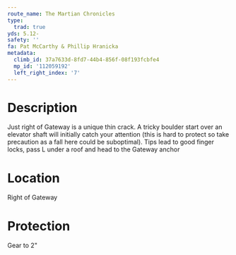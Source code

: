 ```yaml
---
route_name: The Martian Chronicles
type:
  trad: true
yds: 5.12-
safety: ''
fa: Pat McCarthy & Phillip Hranicka
metadata:
  climb_id: 37a7633d-8fd7-44b4-856f-08f193fcbfe4
  mp_id: '112059192'
  left_right_index: '7'
---
```

# Description
Just right of Gateway is a unique thin crack. A tricky boulder start over an elevator shaft will initially catch your attention (this is hard to protect so take precaution as a fall here could be suboptimal). Tips lead to good finger locks, pass L under a roof and head to the Gateway anchor

# Location
Right of Gateway

# Protection
Gear to 2"
